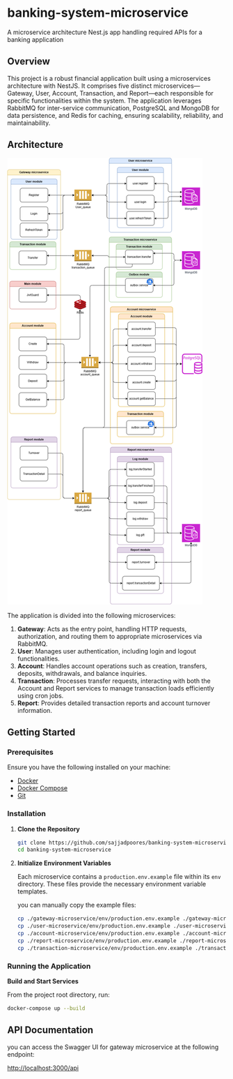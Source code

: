 # banking-system-microservice
A microservice architecture Nest.js app handling required APIs for a banking application

## Overview
This project is a robust financial application built using a microservices architecture with NestJS. It comprises five distinct microservices—Gateway, User, Account, Transaction, and Report—each responsible for specific functionalities within the system. The application leverages RabbitMQ for inter-service communication, PostgreSQL and MongoDB for data persistence, and Redis for caching, ensuring scalability, reliability, and maintainability.

## Architecture

![Architecture Diagram](./documentation/bank_system_cba.png)

The application is divided into the following microservices:

1. **Gateway**: Acts as the entry point, handling HTTP requests, authorization, and routing them to appropriate microservices via RabbitMQ.
2. **User**: Manages user authentication, including login and logout functionalities.
3. **Account**: Handles account operations such as creation, transfers, deposits, withdrawals, and balance inquiries.
4. **Transaction**: Processes transfer requests, interacting with both the Account and Report services to manage transaction loads efficiently using cron jobs.
5. **Report**: Provides detailed transaction reports and account turnover information.


## Getting Started

### Prerequisites

Ensure you have the following installed on your machine:

- [Docker](https://www.docker.com/get-started)
- [Docker Compose](https://docs.docker.com/compose/install/)
- [Git](https://git-scm.com/downloads)

### Installation

1. **Clone the Repository**

   ```bash
   git clone https://github.com/sajjadpoores/banking-system-microservice.git
   cd banking-system-microservice
   ```

2. **Initialize Environment Variables**

   Each microservice contains a `production.env.example` file within its `env` directory. These files provide the necessary environment variable templates.

   you can manually copy the example files:

   ```bash
   cp ./gateway-microservice/env/production.env.example ./gateway-microservice/env/production.env
   cp ./user-microservice/env/production.env.example ./user-microservice/env/production.env
   cp ./account-microservice/env/production.env.example ./account-microservice/env/production.env
   cp ./report-microservice/env/production.env.example ./report-microservice/env/production.env
   cp ./transaction-microservice/env/production.env.example ./transaction-microservice/env/production.env
   ```

### Running the Application

**Build and Start Services**

   From the project root directory, run:

   ```bash
   docker-compose up --build
   ```

## API Documentation
you can access the Swagger UI for gateway microservice at the following endpoint:

[http://localhost:3000/api](http://localhost:3000/api)